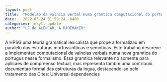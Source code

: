 ```yaml
---
layout: post
title:  "Modelao da valncia verbal numa gramtica computacional do portugus no formalismo HPSG"
date:   2022-03-24 01:59:24 -0400
categories: jekyll update
author: "LF de ALENCAR, A RADEMAKER"
---
```

A HPSG  uma teoria gramatical lexicalista que prope a formalizao em paralelo das estruturas morfossintticas e semnticas. Este trabalho descreve a implementao computacional de valncias verbais numa nova gramtica do portugus nesse formalismo. Essa gramtica  relevante no somente para aplicaes de compreenso textual, mas representa tambm uma contribuio documentao formal das estruturas da lngua, destacando-se pelo tratamento das Cites: Universal dependencies